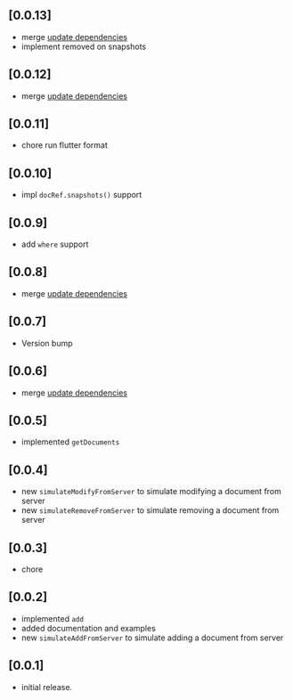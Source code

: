 ## [0.0.13]
* merge [update dependencies](https://github.com/ozanturksever/mock_cloud_firestore/pull/12)
* implement removed on snapshots

## [0.0.12]
* merge [update dependencies](https://github.com/ozanturksever/mock_cloud_firestore/pull/13)

## [0.0.11]
* chore run flutter format

## [0.0.10]
* impl `docRef.snapshots()` support

## [0.0.9]
* add `where` support

## [0.0.8]
* merge [update dependencies](https://github.com/ozanturksever/mock_cloud_firestore/pull/6)

## [0.0.7]
* Version bump

## [0.0.6]
* merge [update dependencies](https://github.com/ozanturksever/mock_cloud_firestore/pull/3)

## [0.0.5]
* implemented `getDocuments`

## [0.0.4]

* new `simulateModifyFromServer` to simulate modifying a document from server
* new `simulateRemoveFromServer` to simulate removing a document from server

## [0.0.3]
* chore

## [0.0.2]

* implemented `add`
* added documentation and examples
* new `simulateAddFromServer` to simulate adding a document from server

## [0.0.1]

* initial release.
